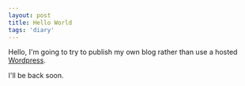 ```yaml
---
layout: post
title: Hello World
tags: 'diary'
---
```


Hello, I'm going to try to publish my own blog rather than use a hosted [Wordpress](http://feralchicken.wordpress.com).

I'll be back soon.
